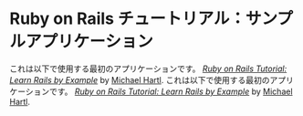 # Ruby on Rails チュートリアル：サンプルアプリケーション
これは以下で使用する最初のアプリケーションです。
[*Ruby on Rails Tutorial: Learn Rails by Example*](http://railstutorial.jp/)
by [Michael Hartl](http://michaelhartl.com/).
これは以下で使用する最初のアプリケーションです。
[*Ruby on Rails Tutorial: Learn Rails by Example*](http://railstutorial.jp/)
by [Michael Hartl](http://michaelhartl.com/).
